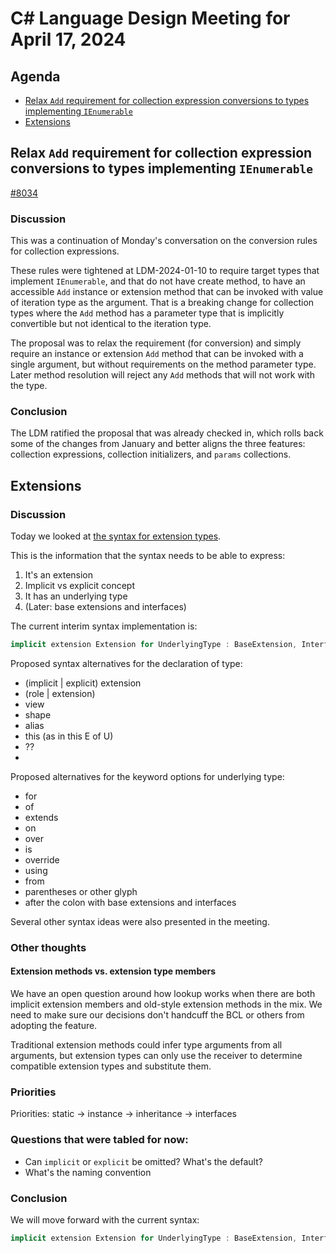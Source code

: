 # C# Language Design Meeting for April 17, 2024

## Agenda

*  [Relax `Add` requirement for collection expression conversions to types implementing `IEnumerable`](#relax-add-requirement-for-collection-expression-conversions-to-types-implementing-ienumerable)
* [Extensions](#extensions)

## Relax `Add` requirement for collection expression conversions to types implementing `IEnumerable`

[#8034](https://github.com/dotnet/csharplang/issues/8034)

### Discussion

This was a continuation of Monday's conversation on the conversion rules for collection expressions. 

These rules were tightened at LDM-2024-01-10 to require target types that implement `IEnumerable`, and that do not have create method, to have an accessible `Add` instance or extension method that can be invoked with value of iteration type as the argument. That is a breaking change for collection types where the `Add` method has a parameter type that is implicitly convertible but not identical to the iteration type.

The proposal was to relax the requirement (for conversion) and simply require an instance or extension `Add` method that can be invoked with a single argument, but without requirements on the method parameter type. Later method resolution will reject any `Add` methods that will not work with the type.

### Conclusion

The LDM ratified the proposal that was already checked in, which rolls back some of the changes from January and better aligns the three features: collection expressions, collection initializers, and `params` collections.

## Extensions

### Discussion

Today we looked at [the syntax for extension types](https://github.com/dotnet/csharplang/blob/main/meetings/working-groups/roles/roles-2023-02-15.md#what-keyword-for-underlying-type).

This is the information that the syntax needs to be able to express:

1. It's an extension
2. Implicit vs explicit concept
3. It has an underlying type
4. (Later: base extensions and interfaces)

The current interim syntax implementation is:

```csharp
implicit extension Extension for UnderlyingType : BaseExtension, Interface { }
```

Proposed syntax alternatives for the declaration of type:

- (implicit | explicit) extension
- (role | extension)
- view
- shape
- alias
- this (as in this E of U)
- ??
- 
Proposed alternatives for the keyword options for underlying type:

- for
- of
- extends
- on
- over
- is
- override
- using
- from
- parentheses or other glyph
- after the colon with base extensions and interfaces

Several other syntax ideas were also presented in the meeting.

### Other thoughts

#### Extension methods vs. extension type members

We have an open question around how lookup works when there are both implicit extension members and old-style extension methods in the mix. We need to make sure our decisions don't handcuff the BCL or others from adopting the feature.

Traditional extension methods could infer type arguments from all arguments, but extension types can only use the receiver to determine compatible extension types and substitute them.

### Priorities

Priorities: static -> instance -> inheritance -> interfaces

### Questions that were tabled for now:

* Can `implicit` or `explicit` be omitted? What's the default?
* What's the naming convention

### Conclusion

We will move forward with the current syntax:

```csharp
implicit extension Extension for UnderlyingType : BaseExtension, Interface { }
```

